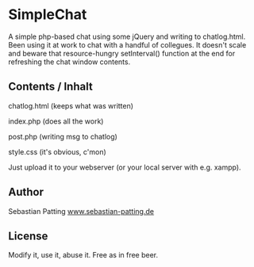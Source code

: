 # SimpleChat
A simple php-based chat using some jQuery and writing to chatlog.html. Been using it at work to chat with a handful of collegues. It doesn't scale and beware that resource-hungry setInterval() function at the end for refreshing the chat window contents.

## Contents / Inhalt ##
chatlog.html	(keeps what was written)

index.php	(does all the work)

post.php	(writing msg to chatlog)

style.css (it's obvious, c'mon)

Just upload it to your webserver (or your local server with e.g. xampp).

## Author ##

Sebastian Patting
www.sebastian-patting.de


## License ##

Modify it, use it, abuse it. Free as in free beer.
